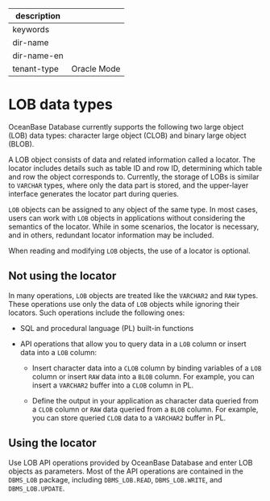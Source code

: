 |description||
|---|---|
|keywords||
|dir-name||
|dir-name-en||
|tenant-type|Oracle Mode|

# LOB data types

OceanBase Database currently supports the following two large object (LOB) data types:  character large object (CLOB) and binary large object (BLOB).

A LOB object consists of data and related information called a locator. The locator includes details such as table ID and row ID, determining which table and row the object corresponds to. Currently, the storage of LOBs is similar to `VARCHAR` types, where only the data part is stored, and the upper-layer interface generates the locator part during queries.

`LOB` objects can be assigned to any object of the same type. In most cases, users can work with `LOB` objects in applications without considering the semantics of the locator. While in some scenarios, the locator is necessary, and in others, redundant locator information may be included.

When reading and modifying `LOB` objects, the use of a locator is optional.

## Not using the locator

In many operations, `LOB` objects are treated like the `VARCHAR2` and `RAW` types. These operations use only the data of `LOB` objects while ignoring their locators. Such operations include the following ones:

* SQL and procedural language (PL) built-in functions

* API operations that allow you to query data in a `LOB` column or insert data into a `LOB` column:

   * Insert character data into a `CLOB` column by binding variables of a `LOB` column or insert `RAW` data into a `BLOB` column. For example, you can insert a `VARCHAR2` buffer into a `CLOB` column in PL.

   * Define the output in your application as character data queried from a `CLOB` column or `RAW` data queried from a `BLOB` column. For example, you can store queried `CLOB` data to a `VARCHAR2` buffer in PL.

## Using the locator

Use LOB API operations provided by OceanBase Database and enter LOB objects as parameters. Most of the API operations are contained in the `DBMS_LOB` package, including `DBMS_LOB.READ`, `DBMS_LOB.WRITE`, and `DBMS_LOB.UPDATE`.
